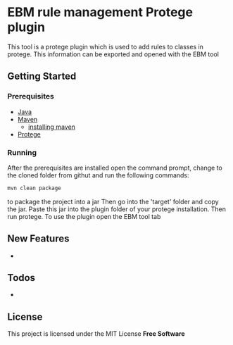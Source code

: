 # EBM rule management Protege plugin

This tool is a protege plugin which is used to add rules to classes in protege. This information can be exported and opened with the EBM tool

## Getting Started
### Prerequisites
- [Java](https://www.java.com/en/download/)
- [Maven](https://maven.apache.org/) 
    - [installing maven](https://www.mkyong.com/maven/how-to-install-maven-in-windows/)
- [Protege](https://protege.stanford.edu/)
  
### Running
After the prerequisites are installed open the command prompt, change to the cloned folder from githut and run the following commands:
```sh
mvn clean package
```
to package the project into a jar
Then go into the 'target' folder and copy the jar. Paste this jar into the plugin folder of your protege installation. Then run protege. To use the plugin open the EBM tool tab


## New Features
-

## Todos
- 


## License
This project is licensed under the MIT License
**Free Software**
